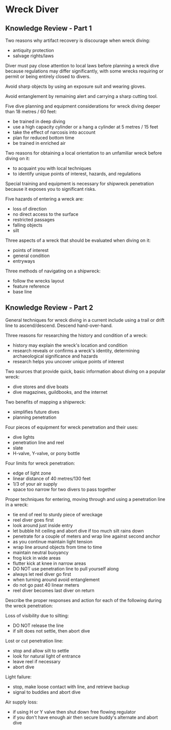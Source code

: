 # Wreck Diver

## Knowledge Review - Part 1

Two reasons why artifact recovery is discourage when wreck diving:
- antiquity protection
- salvage rights/laws

Diver must pay close attention to local laws before planning a wreck dive because regulations may differ significantly, with some wrecks requiring or permit or being entirely closed to divers.

Avoid sharp objects by using an exposure suit and wearing gloves.

Avoid entanglement by remaining alert and carrying a sharp cutting tool.

Five dive planning and equipment considerations for wreck diving deeper than 18 metres / 60 feet:
- be trained in deep diving
- use a high capacity cylinder or a hang a cylinder at 5 metres / 15 feet
- take the effect of narcosis into account
- plan for reduced bottom time
- be trained in enriched air

Two reasons for obtaining a local orientation to an unfamiliar wreck before diving on it:
- to acquaint you with local techniques
- to identify unique points of interest, hazards, and regulations

Special training and equipment is necessary for shipwreck penetration because it exposes you to significant risks.

Five hazards of entering a wreck are:
- loss of direction
- no direct access to the surface
- restricted passages
- falling objects
- silt

Three aspects of a wreck that should be evaluated when diving on it:
- points of interest
- general condition
- entryways

Three methods of navigating on a shipwreck:
- follow the wrecks layout
- feature reference
- base line

## Knowledge Review - Part 2

General techniques for wreck diving in a current include using a trail or drift line to ascend/descend. Descend hand-over-hand.

Three reasons for researching the history and condition of a wreck:
- history may explain the wreck's location and condition
- research reveals or confirms a wreck's identity, determining archaeological significance and hazards
- research helps you uncover unique points of interest

Two sources that provide quick, basic information about diving on a popular wreck:
- dive stores and dive boats
- dive magazines, guildbooks, and the internet

Two benefits of mapping a shipwreck:
- simplifies future dives
- planning penetration

Four pieces of equipment for wreck penetration and their uses:
- dive lights
- penetration line and reel
- slate
- H-valve, Y-valve, or pony bottle

Four limits for wreck penetration:
- edge of light zone
- linear distance of 40 metres/130 feet
- 1/3 of your air supply
- space too narrow for two divers to pass together

Proper techniques for entering, moving through and using a penetration line in a wreck:
- tie end of reel to sturdy piece of wreckage
- reel diver goes first
- look around just inside entry
- let bubble hit ceiling and abort dive if too much silt rains down
- penetrate for a couple of meters and wrap line against second anchor
- as you continue maintain light tension
- wrap line around objects from time to time
- maintain neutral buoyancy
- frog kick in wide areas
- flutter kick at knee in narrow areas
- DO NOT use penetration line to pull yourself along
- always let reel diver go first
- when turning around avoid entanglement
- do not go past 40 linear meters
- reel diver becomes last diver on return

Describe the proper responses and action for each of the following during the wreck penetration:

Loss of visibility due to silting:
- DO NOT release the line
- if silt does not settle, then abort dive

Lost or cut penetration line:
- stop and allow silt to settle
- look for natural light of entrance
- leave reel if necessary
- abort dive

Light failure:
- stop, make loose contact with line, and retrieve backup
- signal to buddies and abort dive

Air supply loss:
- if using H or Y valve then shut down free flowing regulator
- if you don't have enough air then secure buddy's alternate and abort dive
